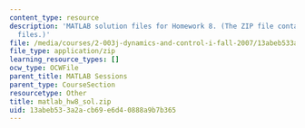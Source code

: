 ```yaml
---
content_type: resource
description: 'MATLAB solution files for Homework 8. (The ZIP file contains: 17 .m
  files.)'
file: /media/courses/2-003j-dynamics-and-control-i-fall-2007/13abeb533a2acb69e6d40888a9b7b365_matlab_hw8_sol.zip
file_type: application/zip
learning_resource_types: []
ocw_type: OCWFile
parent_title: MATLAB Sessions
parent_type: CourseSection
resourcetype: Other
title: matlab_hw8_sol.zip
uid: 13abeb53-3a2a-cb69-e6d4-0888a9b7b365
---
```

